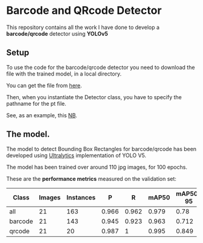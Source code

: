 # Barcode and QRcode Detector
This repository contains all the work I have done to develop a **barcode/qrcode** detector using **YOLOv5**

## Setup
To use the code for the barcode/qrcode detector you need to download the file with the trained model, in a local directory.

You can get the file from [here](https://objectstorage.eu-frankfurt-1.oraclecloud.com/n/frqap2zhtzbe/b/barcode_models/o/best_barcode_data6_yolov5x_100ep.pt).

Then, when you instantiate the Detector class, you have to specify the pathname for the pt file.

See, as an example, this [NB](https://github.com/luigisaetta/1d2d-code-detector/blob/main/test_qrcode_detector.ipynb).

## The model.
The model to detect Bounding Box Rectangles for barcode/qrcode has been developed using [Ultralytics](https://github.com/ultralytics/yolov5) implementation of YOLO V5.

The model has been trained over around 110 jpg images, for 100 epochs.

These are the **performance metrics** measured on the validation set:
    
|Class     |Images  |Instances      |P          |R       |mAP50   |mAP50-95 |
|----------|--------|---------------|-----------|--------|--------|---------|
|   all    |   21   |      163      |   0.966   |  0.962 |  0.979 |   0.78  |
| barcode  |   21   |      143      |   0.945   |  0.923 |  0.963 |   0.712 |
| qrcode   |   21   |      20       |   0.987   |  1     |  0.995 |   0.849 |



